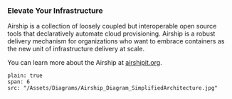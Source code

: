 ### Elevate Your Infrastructure

Airship is a collection of loosely coupled but interoperable open source tools that declaratively automate cloud provisioning. Airship is a robust delivery mechanism for organizations who want to embrace containers as the new unit of infrastructure delivery at scale.

You can learn more about the Airship at [airshipit.org](https://airshipit.org/).

```image
plain: true
span: 6
src: "/Assets/Diagrams/Airship_Diagram_SimplifiedArchitecture.jpg"
```